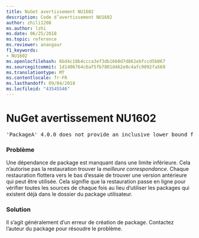 ```yaml
---
title: NuGet avertissement NU1602
description: Code d’avertissement NU1602
author: zhili1208
ms.author: lzhi
ms.date: 06/25/2018
ms.topic: reference
ms.reviewer: anangaur
f1_keywords:
- NU1602
ms.openlocfilehash: 6bd4c18b4ccca3ef3db1660d7d862ebfccd5b067
ms.sourcegitcommit: 1d1406764c6af5fb7801d462e0c4afc9092fa569
ms.translationtype: MT
ms.contentlocale: fr-FR
ms.lasthandoff: 09/04/2018
ms.locfileid: "43545546"
---
```

# <a name="nuget-warning-nu1602"></a>NuGet avertissement NU1602

<pre>'PackageA' 4.0.0 does not provide an inclusive lower bound for dependency 'PackageB' (> 3.5.0). An approximate best match of 3.6.0 was resolved.</pre>

### <a name="issue"></a>Problème
Une dépendance de package est manquant dans une limite inférieure. Cela n’autorise pas la restauration trouver la *meilleure correspondance*. Chaque restauration flottera vers le bas d’essaie de trouver une version antérieure qui peut être utilisée. Cela signifie que la restauration passe en ligne pour vérifier toutes les sources de chaque fois au lieu d’utiliser les packages qui existent déjà dans le dossier du package utilisateur.

### <a name="solution"></a>Solution
Il s’agit généralement d’un erreur de création de package. Contactez l’auteur du package pour résoudre le problème.